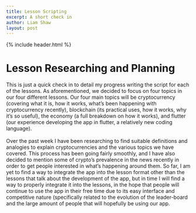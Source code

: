 ```yaml
---
title: Lesson Scripting
excerpt: A short check in
author: Liam Shaw
layout: post
---
```

{% include header.html %}

# Lesson Researching and Planning
This is just a quick check in to detail my progress writing the script for each of the lessons. As aforementioned, we decided to focus on four topics in our four different lessons. Our four main topics will be cryptocurrency (covering what it is, how it works, what’s been happening with cryptocurrency recently), blockchain (its practical uses, how it works, why it’s so useful), the economy (a full breakdown on how it works), and flutter (our experience developing the app in flutter, a relatively new coding language).
<br>
<br>
Over the past week I have been researching to find suitable definitions and analogies to explain cryptocurrencies and the various topics we have covered. This process has been going fairly smoothly, and I have also decided to mention some of crypto’s prevalence in the news recently in order to get people interested in what’s happening around them. So far, I am yet to find a way to integrate the app into the lesson format other than the lessons that talk about the development of the app, but in time I will find a way to properly integrate it into the lessons, in the hope that people will continue to use the app in their free time due to its easy interface and competitive nature (specifically related to the evolution of the leader-board and the large amount of people that will hopefully be using our app.

